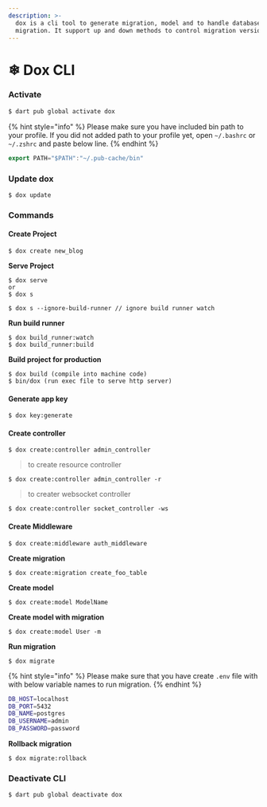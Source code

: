 ```yaml
---
description: >-
  dox is a cli tool to generate migration, model and to handle database
  migration. It support up and down methods to control migration version.
---
```


# ❄ Dox CLI

### Activate

```bash
$ dart pub global activate dox
```

{% hint style="info" %}
Please make sure you have included bin path to your profile. If you did not added path to your profile yet, open `~/.bashrc` or `~/.zshrc` and paste below line.
{% endhint %}

```dart
export PATH="$PATH":"~/.pub-cache/bin"
```

### Update dox

```
$ dox update
```

### **Commands**

#### Create Project

```
$ dox create new_blog
```

**Serve Project**

```
$ dox serve 
or 
$ dox s

$ dox s --ignore-build-runner // ignore build runner watch
```

**Run build runner**

```
$ dox build_runner:watch
$ dox build_runner:build
```

**Build project for production**

```
$ dox build (compile into machine code)
$ bin/dox (run exec file to serve http server)
```

#### Generate app key

```
$ dox key:generate
```

#### Create controller

```
$ dox create:controller admin_controller
```

> to create resource controller

```
$ dox create:controller admin_controller -r
```

> to creater websocket controller

```
$ dox create:controller socket_controller -ws
```

#### Create Middleware

```
$ dox create:middleware auth_middleware
```

**Create migration**

```
$ dox create:migration create_foo_table
```

**Create model**

```
$ dox create:model ModelName
```

**Create model with migration**

```
$ dox create:model User -m
```

**Run migration**

```
$ dox migrate
```

{% hint style="info" %}
Please make sure that you have create `.env` file with with below variable names to run migration.
{% endhint %}

```bash
DB_HOST=localhost
DB_PORT=5432
DB_NAME=postgres
DB_USERNAME=admin
DB_PASSWORD=password
```

**Rollback migration**

```
$ dox migrate:rollback
```

### Deactivate CLI

```
$ dart pub global deactivate dox
```
